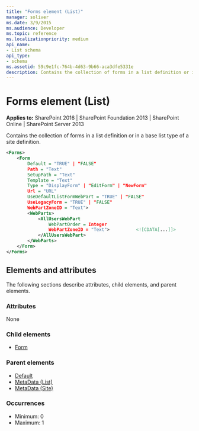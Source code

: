```yaml
---
title: "Forms element (List)"
manager: soliver
ms.date: 3/9/2015
ms.audience: Developer
ms.topic: reference
ms.localizationpriority: medium
api_name:
- List schema
api_type:
- schema
ms.assetid: 59c9e1fc-764b-4d63-9b66-aca3dfe5331e
description: Contains the collection of forms in a list definition or in a base list type of a site definition.
---
```


# Forms element (List)

**Applies to:** SharePoint 2016 | SharePoint Foundation 2013 | SharePoint Online | SharePoint Server 2013

Contains the collection of forms in a list definition or in a base list type of a site definition.

```XML
<Forms>
    <Form
        Default = "TRUE" | "FALSE"
        Path = "Text"
        SetupPath = "Text"
        Template = "Text"
        Type = "DisplayForm" | "EditForm" | "NewForm"
        Url = "URL"
        UseDefaultListFormWebPart = "TRUE" | "FALSE"
        UseLegacyForm = "TRUE" | "FALSE"
        WebPartZoneID = "Text">
        <WebParts>
            <AllUsersWebPart
                WebPartOrder = Integer
                WebPartZoneID = "Text">          <![CDATA[...]]>
            </AllUsersWebPart>
        </WebParts>
    </Form>
</Forms>
```

## Elements and attributes

The following sections describe attributes, child elements, and parent elements.

### Attributes

None

### Child elements

- [Form](form-element-list.md)

### Parent elements

- [Default](default-element-listfield.md)
- [MetaData (List)](metadata-element-list.md)
- [MetaData (Site)](metadata-element-site.md)

### Occurrences

- Minimum: 0
- Maximum: 1

<br/>
